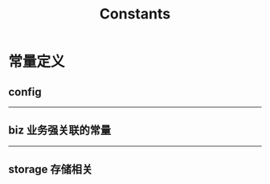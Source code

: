 ﻿---
title: Constants
sidemenu: false
---

# 常量定义

## config

---

## biz 业务强关联的常量

---

## storage 存储相关
